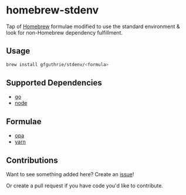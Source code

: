 # homebrew-stdenv
Tap of [Homebrew](https://github.com/Homebrew) formulae modified to use the standard environment &amp; look for non-Homebrew dependency fulfillment.

## Usage
```sh
brew install gfguthrie/stdenv/<formula>
```

## Supported Dependencies
- [go](https://github.com/gfguthrie/homebrew-stdenv/blob/master/std_requirements/std_go_requirement.rb)
- [node](https://github.com/gfguthrie/homebrew-stdenv/blob/master/std_requirements/std_node_requirement.rb)

## Formulae
- [opa](https://github.com/gfguthrie/homebrew-stdenv/blob/master/Formula/opa.rb)
- [yarn](https://github.com/gfguthrie/homebrew-stdenv/blob/master/Formula/yarn.rb)

## Contributions
Want to see something added here? Create an [issue](https://github.com/gfguthrie/homebrew-stdenv/issues/new)!

Or create a pull request if you have code you'd like to contribute.
